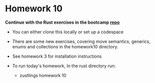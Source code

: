 # Homework 10

**Continue with the Rust exercises in the bootcamp [repo](https://github.com/ExtropyIO/zkEVMBootcamp)**

- You can either clone this locally or set up a codespace

- There are some new exercises, covering move semantics, generics, enums
  and collections in the homework10 directory.

- See homework 3 for installation instructions

- To run today's homework, In the rust directory run:
  - zustlings homework 10
